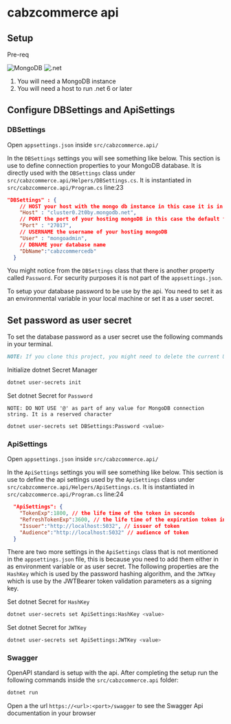 # cabzcommerce api

## Setup

Pre-req

![MongoDB](https://img.shields.io/badge/MongoDB-4EA94B?style=for-the-badge&logo=mongodb&logoColor=white)
![.net](https://img.shields.io/badge/.NET-512BD4?style=for-the-badge&logo=dotnet&logoColor=white)

1. You will need a MongoDB instance 
2. You will need a host to run .net 6 or later


## Configure DBSettings and ApiSettings

### **DBSettings**

Open `appsettings.json` inside `src/cabzcommerce.api/`

In the `DBSettings` settings you will see something like below. This section is use to define connection properties to your MongoDB database. It is directly used with the `DBSettings` class under `src/cabzcommerce.api/Helpers/DBSettings.cs`. It is instantiated in `src/cabzcommerce.api/Program.cs` line:23

```json
"DBSettings" : {
    // HOST your host with the mongo db instance in this case it is in mongodb atlas
    "Host" : "cluster0.2t0by.mongodb.net", 
    // PORT the port of your hosting mongoDB in this case the default from mongodb atlast 
    "Port" : "27017",
    // USERNAME the username of your hosting mongoDB
    "User" : "mongoadmin",
    // DBNAME your database name
    "DbName":"cabzcommercedb"
  }
```
You might notice from the `DBSettings` class that there is another property called `Password`. For security purposes it is not part of the `appsettings.json`.

To setup your database password to be use by the api. You need to set it as an environmental variable in your local machine or set it as a user secret. 

## Set password as user secret
To set the database password as a user secret use the following commands in your terminal.

```markdown
NOTE: If you clone this project, you might need to delete the current UserSecretsId inside cabzcommerce.api.csproj under <PropertyGroup> then <UserSecretsId> before you run the following commands below
``` 

Initialize dotnet Secret Manager
```bash
dotnet user-secrets init
```

Set dotnet Secret for `Password` 

`NOTE: DO NOT USE '@' as part of any value for MongoDB connection string. It is a reserved character`
```bash
dotnet user-secrets set DBSettings:Password <value>
```

### **ApiSettings**

Open `appsettings.json` inside `src/cabzcommerce.api/`

In the `ApiSettings` settings you will see something like below. This section is use to define the api settings used by the `ApiSettings` class under `src/cabzcommerce.api/Helpers/ApiSettings.cs`. It is instantiated in `src/cabzcommerce.api/Program.cs` line:24

```json
  "ApiSettings": {
    "TokenExp":1800, // the life time of the token in seconds
    "RefreshTokenExp":3600, // the life time of the expiration token in seconds
    "Issuer":"http://localhost:5032", // issuer of token
    "Audience":"http://localhost:5032" // audience of token
  }
```

There are two more settings in the `ApiSettings` class that is not mentioned in the `appsettings.json` file, this is because you need to add them either in as environment variable or as user secret. The following properties are the `HashKey` which is used by the password hashing algorithm, and the `JWTKey` which is use by the JWTBearer token validation parameters as a signing key.

Set dotnet Secret for `HashKey` 

```bash
dotnet user-secrets set ApiSettings:HashKey <value>
```

Set dotnet Secret for `JWTKey` 

```bash
dotnet user-secrets set ApiSettings:JWTKey <value>
```



### **Swagger**

OpenAPI standard is setup with the api. After completing the setup run the following commands inside the `src/cabzcommerce.api` folder:

```bash
dotnet run 
```

Open a the url `https://<url>:<port>/swagger` to see the Swagger Api documentation in your browser